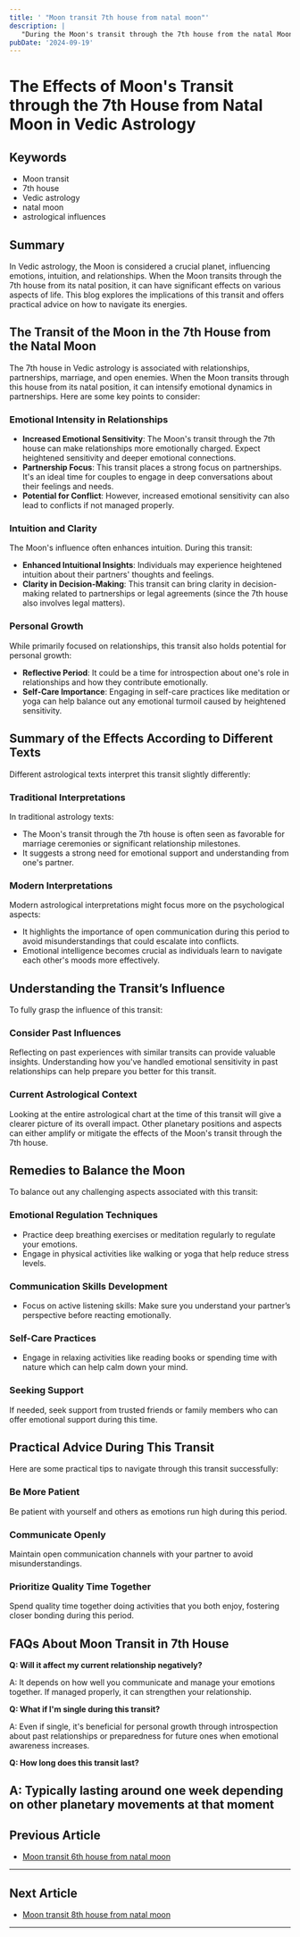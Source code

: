 ```yaml
---
title: ' "Moon transit 7th house from natal moon"'
description: |
   "During the Moon's transit through the 7th house from the natal Moon
pubDate: '2024-09-19'
---
```


# The Effects of Moon's Transit through the 7th House from Natal Moon in Vedic Astrology

## Keywords
- Moon transit
- 7th house
- Vedic astrology
- natal moon
- astrological influences

## Summary
In Vedic astrology, the Moon is considered a crucial planet, influencing emotions, intuition, and relationships. When the Moon transits through the 7th house from its natal position, it can have significant effects on various aspects of life. This blog explores the implications of this transit and offers practical advice on how to navigate its energies.

## The Transit of the Moon in the 7th House from the Natal Moon

The 7th house in Vedic astrology is associated with relationships, partnerships, marriage, and open enemies. When the Moon transits through this house from its natal position, it can intensify emotional dynamics in partnerships. Here are some key points to consider:

### Emotional Intensity in Relationships
- **Increased Emotional Sensitivity**: The Moon's transit through the 7th house can make relationships more emotionally charged. Expect heightened sensitivity and deeper emotional connections.
- **Partnership Focus**: This transit places a strong focus on partnerships. It's an ideal time for couples to engage in deep conversations about their feelings and needs.
- **Potential for Conflict**: However, increased emotional sensitivity can also lead to conflicts if not managed properly.

### Intuition and Clarity
The Moon's influence often enhances intuition. During this transit:
- **Enhanced Intuitional Insights**: Individuals may experience heightened intuition about their partners' thoughts and feelings.
- **Clarity in Decision-Making**: This transit can bring clarity in decision-making related to partnerships or legal agreements (since the 7th house also involves legal matters).

### Personal Growth
While primarily focused on relationships, this transit also holds potential for personal growth:
- **Reflective Period**: It could be a time for introspection about one's role in relationships and how they contribute emotionally.
- **Self-Care Importance**: Engaging in self-care practices like meditation or yoga can help balance out any emotional turmoil caused by heightened sensitivity.

## Summary of the Effects According to Different Texts

Different astrological texts interpret this transit slightly differently:

### Traditional Interpretations
In traditional astrology texts:
- The Moon's transit through the 7th house is often seen as favorable for marriage ceremonies or significant relationship milestones.
- It suggests a strong need for emotional support and understanding from one's partner.

### Modern Interpretations
Modern astrological interpretations might focus more on the psychological aspects:
- It highlights the importance of open communication during this period to avoid misunderstandings that could escalate into conflicts.
- Emotional intelligence becomes crucial as individuals learn to navigate each other's moods more effectively.

## Understanding the Transit’s Influence

To fully grasp the influence of this transit:

### Consider Past Influences
Reflecting on past experiences with similar transits can provide valuable insights. Understanding how you've handled emotional sensitivity in past relationships can help prepare you better for this transit.

### Current Astrological Context
Looking at the entire astrological chart at the time of this transit will give a clearer picture of its overall impact. Other planetary positions and aspects can either amplify or mitigate the effects of the Moon's transit through the 7th house.

## Remedies to Balance the Moon

To balance out any challenging aspects associated with this transit:

### Emotional Regulation Techniques
- Practice deep breathing exercises or meditation regularly to regulate your emotions.
- Engage in physical activities like walking or yoga that help reduce stress levels.

### Communication Skills Development
- Focus on active listening skills: Make sure you understand your partner’s perspective before reacting emotionally.
  
### Self-Care Practices
  
- Engage in relaxing activities like reading books or spending time with nature which can help calm down your mind.

### Seeking Support

If needed, seek support from trusted friends or family members who can offer emotional support during this time.

## Practical Advice During This Transit

Here are some practical tips to navigate through this transit successfully:

### Be More Patient

Be patient with yourself and others as emotions run high during this period.

### Communicate Openly

Maintain open communication channels with your partner to avoid misunderstandings.

### Prioritize Quality Time Together

Spend quality time together doing activities that you both enjoy, fostering closer bonding during this period.


## FAQs About Moon Transit in 7th House

**Q: Will it affect my current relationship negatively?**

A: It depends on how well you communicate and manage your emotions together. If managed properly, it can strengthen your relationship.

**Q: What if I'm single during this transit?**

A: Even if single, it's beneficial for personal growth through introspection about past relationships or preparedness for future ones when emotional awareness increases.

**Q: How long does this transit last?**

A: Typically lasting around one week depending on other planetary movements at that moment
---

## Previous Article
- [Moon transit 6th house from natal moon](200106_Moon_transit_6th_house_from_natal_moon.md)

---

## Next Article
- [Moon transit 8th house from natal moon](200108_Moon_transit_8th_house_from_natal_moon.md)

---

